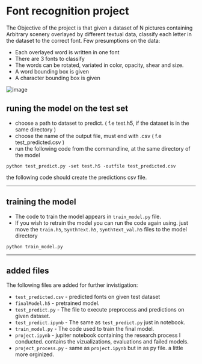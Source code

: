 # Font recognition project
The Objective of the project is that given a dataset of N pictures containing Arbitrary scenery overlayed
by different textual data, classify each letter in the dataset to the correct font.
Few presumptions on the data:
* Each overlayed word is written in one font
* There are 3 fonts to classify
* The words can be rotated, variated in color, opacity, shear and size.
* A word bounding box is given
* A character bounding box is given 

![image](https://user-images.githubusercontent.com/51075167/114318173-7fc1f180-9b14-11eb-8915-59c42fbd3190.png)



## runing the model on the test set

* choose a path to dataset to predict. ( f.e test.h5, if the dataset is in the same directory )
* choose the name  of the output file, must end with .csv ( f.e test_predicted.csv )
* run the following code from the commandline, at the same directory of the model

```
python test_predict.py -set test.h5 -outfile test_predicted.csv
```

the following code should create the predictions csv file.

---

## training the model
* The code to train the model appears in `train_model.py` file.
* If you wish to retrain the model you can run the code again using.
  just move the `train.h5`, `SynthText.h5`, `SynthText_val.h5` files to the model directory
```
python train_model.py
```

---
## added files
The following files are added for further invistigation:

* `test_predicted.csv` - predicted fonts on given test dataset
* `finalModel.h5` 	 - pretrained model.
* `test_predict.py`	 - The file to execute preprocess and predictions on given dataset.
* `test_predict.ipynb`	 - The same as `test_predict.py` just in notebook.
* `train_model.py` 	 - The code used to train the final model.
* `project.ipynb` 	 - jupiter notebook containing the research process I conducted. contains the vizualizations, evaluations and failed models.
* `project_process.py` - same as `project.ipynb` but in as py file. a little more orginized.


